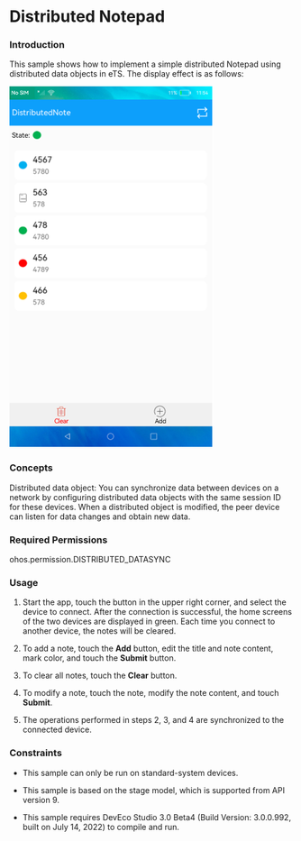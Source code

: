 # Distributed Notepad

### Introduction

This sample shows how to implement a simple distributed Notepad using distributed data objects in eTS. The display effect is as follows:

![home](screenshots/devices/home_en.png)

### Concepts

Distributed data object: You can synchronize data between devices on a network by configuring distributed data objects with the same session ID for these devices. When a distributed object is modified, the peer device can listen for data changes and obtain new data.

### Required Permissions

ohos.permission.DISTRIBUTED_DATASYNC

### Usage

1. Start the app, touch the button in the upper right corner, and select the device to connect. After the connection is successful, the home screens of the two devices are displayed in green. Each time you connect to another device, the notes will be cleared.

2. To add a note, touch the **Add** button, edit the title and note content, mark color, and touch the **Submit** button.

3. To clear all notes, touch the **Clear** button.

4. To modify a note, touch the note, modify the note content, and touch **Submit**.

5. The operations performed in steps 2, 3, and 4 are synchronized to the connected device.

### Constraints

- This sample can only be run on standard-system devices.

- This sample is based on the stage model, which is supported from API version 9.

- This sample requires DevEco Studio 3.0 Beta4 (Build Version: 3.0.0.992, built on July 14, 2022) to compile and run. 
